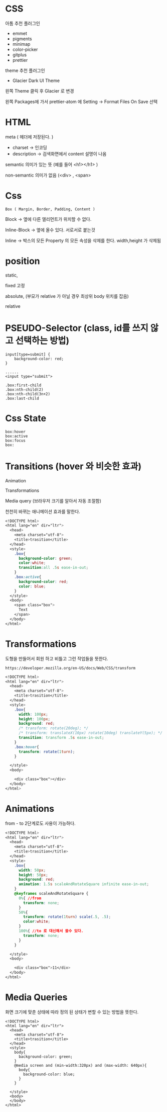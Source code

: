 # CSS

아톰 추천 플러그인

* emmet
* pigments
* minimap
* color-picker
* gitplus
* prettier

theme 추천 플러그인

* Glacier Dark UI Theme

왼쪽 Theme 클릭 후 Glacier 로 변경

왼쪽 Packages에 가서 prettier-atom 에 Setting -&gt; Format Files On Save 선택

# HTML

meta \( 헤더에 저장된다. \)

* charset -&gt; 인코딩
* description -&gt; 검색화면에서 content 설명이 나옴

semantic 의미가 있는 뜻 \(예를 들어 &lt;h1&gt;&lt;/h1&gt; \)

non-semantic 의미가 없음 \(&lt;div&gt; , &lt;span&gt;

# Css

`Box ( Margin, Border, Padding, Content )`

Block -&gt; 옆에 다른 엘리먼트가 위치할 수 없다.

Inline-Block -&gt; 옆에 올수 있다. 서로서로 붙는것

Inline -&gt; 박스의 모든 Property 의 모든 속성을 삭제를 한다. width,height 가 삭제됨

# position

static,

fixed 고정

absolute, \(부모가 relative 가 아닐 경우 최상위 body 위치를 잡음\)

relative

# PSEUDO-Selector \(class, id를 쓰지 않고 선택하는 방법\)

```
input[type=submit] {
    background-color: red;
}

......
<input type="submit">
```

```
.box:first-child 
.box:nth-child(2)
.box:nth-child(3n+2)
.box:last-child
```

# Css State

```
box:hover
box:active
box:focus
box:
```

# Transitions \(hover 와 비슷한 효과\)

Animation

Transformations

Media query \(브라우저 크기를 알아서 자동 조절함\)

천천히 바뀌는 애니메이션 효과를 말한다.

```css
<!DOCTYPE html>
<html lang="en" dir="ltr">
  <head>
    <meta charset="utf-8">
    <title>trasition</title>
  </head>
  <style>
    .box{
      background-color: green;
      color:white;
      transition:all .5s ease-in-out;
    }
    .box:active{
      background-color: red;
      color: blue;
    }
  </style>
  <body>
    <span class="box">
      Text
    </span>
  </body>
</html>
```

# Transformations

도형을 만들어서 회원 하고 비틀고 그런 작업들을 뜻한다.

```
https://developer.mozilla.org/en-US/docs/Web/CSS/transform
```

```css
<!DOCTYPE html>
<html lang="en" dir="ltr">
  <head>
    <meta charset="utf-8">
    <title>trasition</title>
  </head>
  <style>
    .box{
      width: 100px;
      height: 100px;
      background: red;
      /* transform: rotate(20deg); */
      /* transform: translateX(10px) rotate(10deg) translateY(5px); */
      transition: transform .5s ease-in-out;
    }
    .box:hover{
      transform: rotate(1turn);
    }

  </style>
  <body>

    <div class="box"></div>
  </body>
</html>
```

# Animations

from - to 2단계로도 사용이 가능하다.

```css
<!DOCTYPE html>
<html lang="en" dir="ltr">
  <head>
    <meta charset="utf-8">
    <title>trasition</title>
  </head>
  <style>
    .box{
      width: 50px;
      height: 50px;
      background: red;
      animation: 1.5s scaleAndRotateSquare infinite ease-in-out;
    }
    @keyframes scaleAndRotateSquare {
      0%{ //from
        transform: none;
      }
      50%{
        transform: rotate(1turn) scale(.5, .5);
        color:white;
      }
      100%{ //to 로 대신해서 쓸수 있다.
        transform: none;
      }
    }

  </style>
  <body>

    <div class="box">11</div>
  </body>
</html>
```

# Media Queries

화면 크기에 맞춘 상태에 따라 정의 된 상태가 변할 수 있는 방법을 뜻한다.

```
<!DOCTYPE html>
<html lang="en" dir="ltr">
  <head>
    <meta charset="utf-8">
    <title>trasition</title>
  </head>
  <style>
    body{
      background-color: green;
    }
    @media screen and (min-width:320px) and (max-width: 640px){
      body{        
        background-color: blue;
      }
    }

  </style>
  <body>
  </body>
</html>
```



